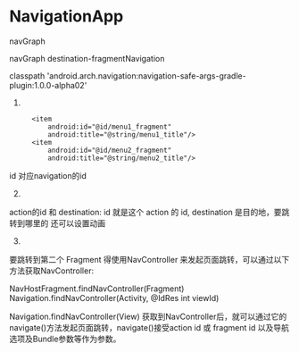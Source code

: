 # NavigationApp

navGraph

navGraph
    destination-fragmentNavigation

 classpath 'android.arch.navigation:navigation-safe-args-gradle-plugin:1.0.0-alpha02'

1.
<?xml version="1.0" encoding="utf-8"?>
<menu xmlns:android="http://schemas.android.com/apk/res/android">
    
    <item
        android:id="@id/menu1_fragment"
        android:title="@string/menu1_title"/>
    <item
        android:id="@id/menu2_fragment"
        android:title="@string/menu2_title"/>
</menu>
id 对应navigation的id

2.
<action android:id="@+id/action_livedata_fragment_to_livedata2_fragment"
            app:destination="@id/menu2_next_fragment"
            app:enterAnim="@anim/slide_in_right"
            app:exitAnim="@anim/slide_out_left"
            app:popEnterAnim="@anim/slide_in_left"
            app:popExitAnim="@anim/slide_out_right" />
action的id 和 destination:
id 就是这个 action 的 id,
destination 是目的地，要跳转到哪里的
还可以设置动画

3.
要跳转到第二个 Fragment 得使用NavController
来发起页面跳转，可以通过以下方法获取NavController:

NavHostFragment.findNavController(Fragment)
Navigation.findNavController(Activity, @IdRes int viewId)

Navigation.findNavController(View)
获取到NavController后，就可以通过它的navigate()方法发起页面跳转，navigate()接受action id 或 fragment id 以及导航选项及Bundle参数等作为参数。




